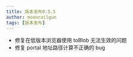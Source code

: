 ```yaml
---
title: 版本发布0.5.5
author: moonrailgun
tags: [版本发布]
---
```


- 修复在低版本浏览器使用 toBlob 无法生效的问题
- 修复 portal 地址路径计算不正确的 bug
